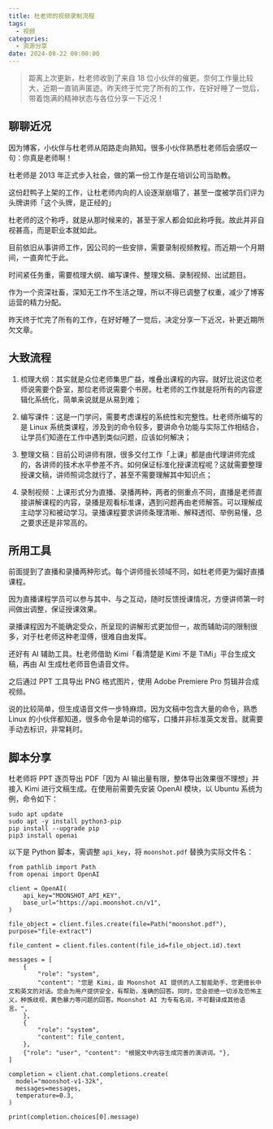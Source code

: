 ```yaml
---
title: 杜老师的视频录制流程
tags:
  - 视频
categories:
  - 资源分享
date: 2024-08-22 00:00:00
---
```


> 距离上次更新，杜老师收到了来自 18 位小伙伴的催更。奈何工作量比较大，近期一直销声匿迹。昨天终于忙完了所有的工作，在好好睡了一觉后，带着饱满的精神状态与各位分享一下近况！

<!-- more -->

## 聊聊近况

因为博客，小伙伴与杜老师从陌路走向熟知。很多小伙伴熟悉杜老师后会感叹一句：你真是老师啊！

杜老师是 2013 年正式步入社会，做的第一份工作是在培训公司当助教。

这份赶鸭子上架的工作，让杜老师内向的人设逐渐崩塌了，甚至一度被学员们评为头牌讲师「这个头牌，是正经的」

杜老师的这个称呼，就是从那时候来的，甚至于家人都会如此称呼我。故此并非自视甚高，而是职业本就如此。

目前依旧从事讲师工作，因公司的一些安排，需要录制视频教程。而近期一个月期间，一直奔忙于此。

时间紧任务重，需要梳理大纲、编写课件、整理文稿、录制视频、出试题目。

作为一个资深社畜，深知无工作不生活之理，所以不得已调整了权重，减少了博客运营的精力分配。

昨天终于忙完了所有的工作，在好好睡了一觉后，决定分享一下近况，补更近期所欠文章。

## 大致流程

1. 梳理大纲：其实就是众位老师集思广益，堆叠出课程的内容。就好比说这位老师说需要个卧室，那位老师说需要个书房。杜老师的工作就是将所有的内容逻辑化系统化，简单来说就是从易到难；

2. 编写课件：这是一门学问，需要考虑课程的系统性和完整性。杜老师所编写的是 Linux 系统类课程，涉及到的命令较多，要讲命令功能与实际工作相结合，让学员们知道在工作中遇到类似问题，应该如何解决；

3. 整理文稿：目前公司讲师有限，很多交付工作「上课」都是由代理讲师完成的，各讲师的技术水平参差不齐。如何保证标准化授课流程呢？这就需要整理授课文稿，讲师照词念就行了，甚至不需要理解其中知识点；

4. 录制视频：上课形式分为直播、录播两种，两者的侧重点不同，直播是老师直接讲解课程的内容，录播是观看标准课，遇到问题再由老师解答。可以理解成主动学习和被动学习。录播课程要求讲师条理清晰、解释透彻、举例易懂，总之要求还是非常高的。

## 所用工具

前面提到了直播和录播两种形式。每个讲师擅长领域不同，如杜老师更为偏好直播课程。

因为直播课程学员可以参与其中、与之互动，随时反馈授课情况，方便讲师第一时间做出调整，保证授课效果。

录播课程因为不能确定受众，所呈现的讲解形式更加但一，故而辅助词的限制很多，对于杜老师这种老湿傅，很难自由发挥。

还好有 AI 辅助工具。杜老师借助 Kimi「看清楚是 Kimi 不是 TiMi」平台生成文稿，再由 AI 生成杜老师音色语音文件。

之后通过 PPT 工具导出 PNG 格式图片，使用 Adobe Premiere Pro 剪辑并合成视频。

说的比较简单，但生成语音文件一步特麻烦。因为文稿中包含大量的命令，熟悉 Linux 的小伙伴都知道，很多命令是单词的缩写，口播并非标准英文发音。就需要手动去标识，非常耗时。

## 脚本分享

杜老师将 PPT 逐页导出 PDF「因为 AI 输出量有限，整体导出效果很不理想」并接入 Kimi 进行文稿生成。在使用前需要先安装 OpenAI 模块，以 Ubuntu 系统为例，命令如下：

```
sudo apt update
sudo apt -y install python3-pip
pip install --upgrade pip
pip3 install openai
```

以下是 Python 脚本，需调整 `api_key`，将 `moonshot.pdf` 替换为实际文件名：

```
from pathlib import Path
from openai import OpenAI

client = OpenAI(
    api_key="MOONSHOT_API_KEY",
    base_url="https://api.moonshot.cn/v1",
)

file_object = client.files.create(file=Path("moonshot.pdf"), purpose="file-extract")

file_content = client.files.content(file_id=file_object.id).text

messages = [
    {
        "role": "system",
        "content": "您是 Kimi，由 Moonshot AI 提供的人工智能助手，您更擅长中文和英文的对话。您会为用户提供安全，有帮助，准确的回答。同时，您会拒绝一切涉及恐怖主义，种族歧视，黄色暴力等问题的回答。Moonshot AI 为专有名词，不可翻译成其他语言。",
    },
    {
        "role": "system",
        "content": file_content,
    },
    {"role": "user", "content": "根据文中内容生成完善的演讲词。"},
]

completion = client.chat.completions.create(
  model="moonshot-v1-32k",
  messages=messages,
  temperature=0.3,
)

print(completion.choices[0].message)
```